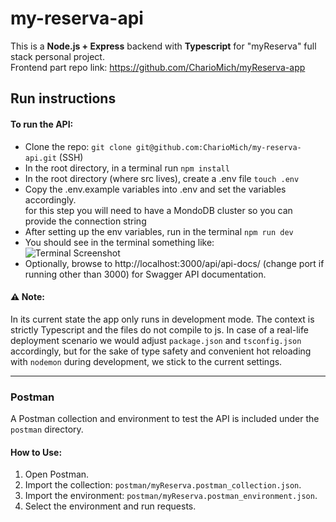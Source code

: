 # my-reserva-api

This is a <b>Node.js + Express</b> backend with <b>Typescript</b> for "myReserva" full stack personal project. <br>
Frontend part repo link: https://github.com/CharioMich/myReserva-app <br>

## Run instructions
#### To run the API:
  - Clone the repo:
  ``` git clone git@github.com:CharioMich/my-reserva-api.git ``` (SSH)
  - In the root directory, in a terminal run ``` npm install ```
  - In the root directory (where src lives), create a .env file ``` touch .env ```
  - Copy the .env.example variables into .env and set the variables accordingly. <br>
  for this step you will need to have a MondoDB cluster so you can provide the connection string
  - After setting up the env variables, run in the terminal ``` npm run dev ```
  - You should see in the terminal something like: <br>
  ![Terminal Screenshot](./src/assets/terminal.png)
  - Optionally, browse to http://localhost:3000/api/api-docs/ (change port if running other than 3000) for Swagger API documentation.

#### ⚠️ Note: 
In its current state the app only runs in development mode. The context is strictly Typescript and the files do not compile to js. In case of a real-life deployment scenario we would adjust `package.json` and `tsconfig.json` accordingly, but for the sake of type safety and convenient hot reloading with `nodemon` during development, we stick to the current settings.

---

### Postman

A Postman collection and environment to test the API is included under the `postman` directory.

#### How to Use:

1. Open Postman.
2. Import the collection: `postman/myReserva.postman_collection.json`.
3. Import the environment: `postman/myReserva.postman_environment.json`.
4. Select the environment and run requests.